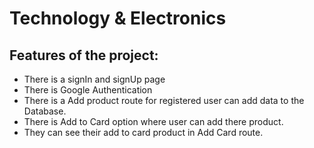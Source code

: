# Technology & Electronics

## Features of the project:
+ There is a signIn and signUp page
+ There is Google Authentication
+ There is a Add product route for registered  user can add data to the Database.
+ There is Add to Card option where user can add there product. 
+ They can see their add to card product in Add Card route.




